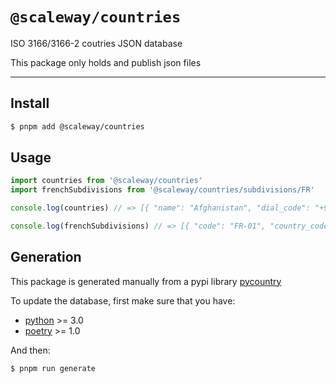 # `@scaleway/countries`

ISO 3166/3166-2 coutries JSON database

This package only holds and publish json files

---

## Install

```bash
$ pnpm add @scaleway/countries
```

## Usage

```js
import countries from '@scaleway/countries'
import frenchSubdivisions from '@scaleway/countries/subdivisions/FR'

console.log(countries) // => [{ "name": "Afghanistan", "dial_code": "+93", "code": "AF", "flag": "🇦🇫" }, ...]

console.log(frenchSubdivisions) // => [{ "code": "FR-01", "country_code": "FR", "name": "Ain", "parent_code": "FR-ARA", "type": "Metropolitan department" }, ... ]
```

## Generation

This package is generated manually from a pypi library [pycountry](https://pypi.org/project/pycountry/)

To update the database, first make sure that you have:

- [python](https://www.python.org) >= 3.0
- [poetry](https://python-poetry.org) >= 1.0

And then:

```bash
$ pnpm run generate
```
